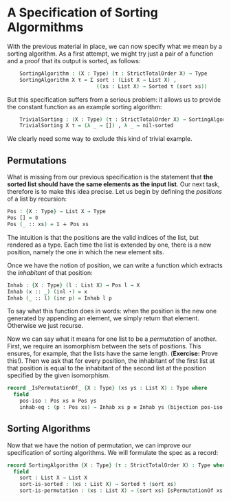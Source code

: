 <!--
```agda
{-# OPTIONS --without-K --safe #-}

module sorting where 

open import prelude
open import isomorphisms
open import strict-total-order
```
-->

# A Specification of Sorting Algormithms

With the previous material in place, we can now specify what we mean
by a sorting algorithm.  As a first attempt, we might try just
a pair of a function and a proof that its output is sorted, as follows:

<!--
```agda
module _ where
  private
```
-->
```agda
    SortingAlgorithm : (X : Type) (τ : StrictTotalOrder X) → Type
    SortingAlgorithm X τ = Σ sort ꞉ (List X → List X) ,
                             ((xs : List X) → Sorted τ (sort xs))
```
But this specification suffers from a serious problem: it allows us
to provide the constant function as an example sorting algorithm:
```agda
    TrivialSorting : (X : Type) (τ : StrictTotalOrder X) → SortingAlgorithm X τ
    TrivialSorting X τ = (λ _ → []) , λ _ → nil-sorted 
```
We clearly need some way to exclude this kind of trivial example.

## Permutations

What is missing from our previous specification is the statement that
**the sorted list should have the same elements as the input list**.
Our next task, therefore is to make this idea precise.  Let us begin
by defining the *positions* of a list by recursion:

```agda
Pos : {X : Type} → List X → Type
Pos [] = 𝟘
Pos (_ :: xs) = 𝟙 ∔ Pos xs
```
The intuition is that the positions are the valid indices of the list,
but rendered as a type.  Each time the list is extended by one, there
is a new position, namely the one in which the new element sits.

Once we have the notion of position, we can write a function which
extracts the *inhabitant* of that position:
```agda
Inhab : {X : Type} (l : List X) → Pos l → X
Inhab (x :: _) (inl ⋆) = x
Inhab (_ :: l) (inr p) = Inhab l p
```

To say what this function does in words: when the position is the new
one generated by appending an element, we simply return that element.
Otherwise we just recurse.

<!--
```agda
open _≅_
```
-->

Now we can say what it means for one list to be a *permutation* of
another.  First, we require an isomorphism between the sets of
positions.  This ensures, for example, that the lists have the same
length.  (**Exercise:** Prove this!).  Then we ask that for every
position, the inhabitant of the first list at that position is equal
to the inhabitant of the second list at the position specified by the
given isomorphism.

```agda
record _IsPermutationOf_ {X : Type} (xs ys : List X) : Type where
  field
    pos-iso : Pos xs ≅ Pos ys
    inhab-eq : (p : Pos xs) → Inhab xs p ≡ Inhab ys (bijection pos-iso p) 

```

##  Sorting Algorithms

Now that we have the notion of permutation, we can improve our specification
of sorting algorithms.  We will formulate the spec as a record:

```agda
record SortingAlgorithm {X : Type} (τ : StrictTotalOrder X) : Type where
  field
    sort : List X → List X
    sort-is-sorted : (xs : List X) → Sorted τ (sort xs)
    sort-is-permutation : (xs : List X) → (sort xs) IsPermutationOf xs

```




